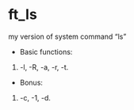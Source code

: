 # ft_ls
my version of system command “ls”

* Basic functions:
1) -l, -R, -a, -r, -t.

* Bonus:
1) -c, -1, -d.